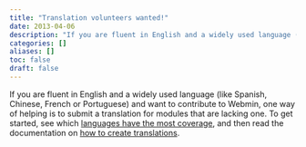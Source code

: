 ```yaml
---
title: "Translation volunteers wanted!"
date: 2013-04-06
description: "If you are fluent in English and a widely used language (like Spanish, Chinese, French or..."
categories: []
aliases: []
toc: false
draft: false
---
```

If you are fluent in English and a widely used language (like Spanish, Chinese, French or Portuguese) and want to contribute to Webmin, one way of helping is to submit a translation for modules that are lacking one. To get started, see which [languages have the most coverage][1], and then read the documentation on [how to create translations][2].

  [1]: lang.html
  [2]: http://doxfer.webmin.com/Webmin/TranslatingWebmin
